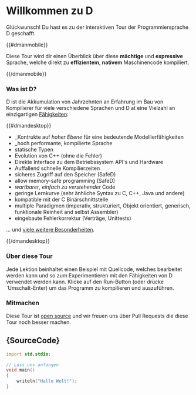 # Willkommen zu D

Glückwunsch! Du hast es zu der interaktiven Tour der Programmiersprache D geschafft.

{{#dmanmobile}}

Diese Tour wird dir einen Überblick über diese __mächtige__ und __expressive__
Sprache, welche direkt zu __effizientem__, __nativem__ Maschinencode kompiliert.

{{/dmanmobile}}

### Was ist D?

D ist die Akkumulation von Jahrzehnten an Erfahrung im Bau von Kompilierer
für viele verschiedene Sprachen und D at eine Vielzahl an einzigartigen
[Fähigkeiten](http://dlang.org/overview.html):

{{#dmandesktop}}

- _Kontrukte auf _hoher Ebene_ für eine bedeutende Modellierfähigkeiten
- _hoch performante, kompilierte Sprache
- statische Typen
- Evolution von C++ (ohne die Fehler)
- Direkte Interface zu dem Betriebssystem API's und Hardware
- Auffallend schnelle Kompilierzeiten
- sicheres Zugriff auf den Speicher (SafeD)
- allow memory-safe programming (SafeD)
- _wartbarer_, _einfach zu verstehender_ Code
- geringe Lernkurve (sehr änhliche Syntax zu C, C++, Java und andere)
- kompatible mit der C Binärschnittstelle
- multiple Paradigmen (imperativ, strukturiert, Objekt orientiert, generisch, funktionale Reinheit and selbst Assembler)
- eingebaute Fehlerkorrektur (Verträge, Unittests)

... und [viele weitere Besonderheiten](http://dlang.org/overview.html).

{{/dmandesktop}}

### Über diese Tour

Jede Lektion beinhaltet einen Beispiel mit Quellcode, welches bearbeitet werden kann
und so zum Experimentieren mit den Fähigkeiten von D verwendet werden kann.
Klicke auf den Run-Button (oder drücke `Umschalt-Enter) um das Programm zu kompilieren
und auszuführen.

### Mitmachen

Diese Tour ist [open source](https://github.com/stonemaster/dlang-tour/tree/master/public/content/en)
und wir freuen uns über Pull Requests die diese Tour noch besser machen.

## {SourceCode}

```d
import std.stdio;

// Lass uns anfangen
void main()
{
    writeln("Hallo Welt!");
}
```

